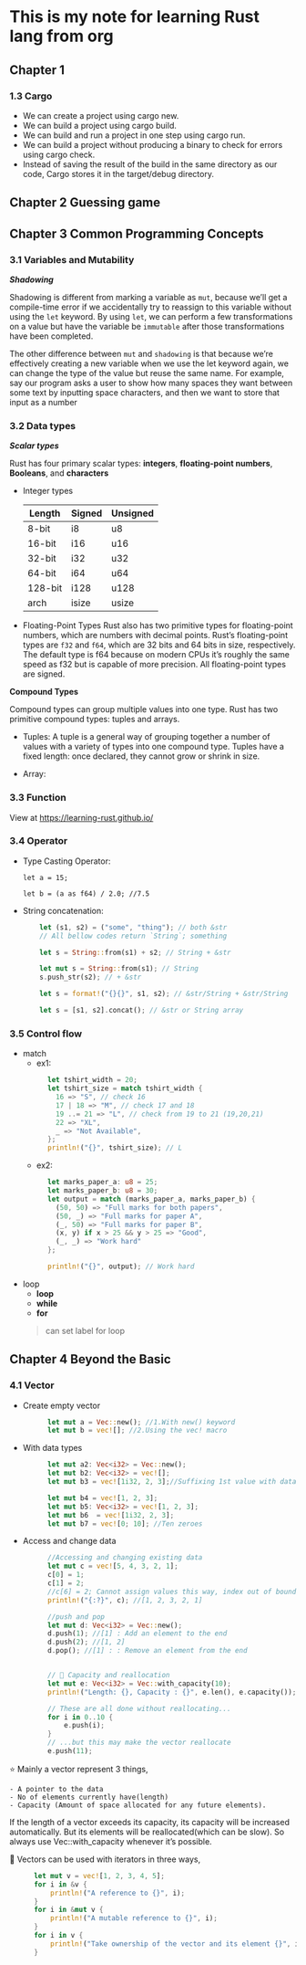 # This is my note for learning Rust lang from org
## Chapter 1
### 1.3 Cargo
- We can create a project using cargo new.
- We can build a project using cargo build.
- We can build and run a project in one step using cargo run.
- We can build a project without producing a binary to check for errors using cargo check.
- Instead of saving the result of the build in the same directory as our code, Cargo stores it in the target/debug directory.

## Chapter 2 Guessing game

## Chapter 3 Common Programming Concepts
### 3.1 Variables and Mutability
***Shadowing***

Shadowing is different from marking a variable as `mut`, because we’ll get a compile-time error if we accidentally try to reassign to this variable without using the `let` keyword. By using `let`, we can perform a few transformations on a value but have the variable be `immutable` after those transformations have been completed.

The other difference between `mut` and `shadowing` is that because we’re effectively creating a new variable when we use the let keyword again, we can change the type of the value but reuse the same name. For example, say our program asks a user to show how many spaces they want between some text by inputting space characters, and then we want to store that input as a number

### 3.2 Data types

**_Scalar types_**

Rust has four primary scalar types: **integers**, **floating-point numbers**, **Booleans**, and **characters**
- Integer types

  | Length | Signed | Unsigned |
  | ----------- | ----------- | ----------- |
  | 8-bit | i8 | u8 |
  | 16-bit | i16 | u16 |
  | 32-bit | i32 | u32 |
  | 64-bit | i64 | u64 |
  | 128-bit | i128 | u128 |
  | arch | isize | usize |
  
- Floating-Point Types
Rust also has two primitive types for floating-point numbers, which are numbers with decimal points. Rust’s floating-point types are `f32` and `f64`, which are 32 bits and 64 bits in size, respectively. The default type is f64 because on modern CPUs it’s roughly the same speed as f32 but is capable of more precision. All floating-point types are signed.

**Compound Types**

Compound types can group multiple values into one type. Rust has two primitive compound types: tuples and arrays.

- Tuples: A tuple is a general way of grouping together a number of values with a variety of types into one compound type. Tuples have a fixed length: once declared, they cannot grow or shrink in size.

- Array: 

### 3.3 Function

View at https://learning-rust.github.io/

### 3.4 Operator
- Type Casting Operator:

  `let a = 15;`
  
  `let b = (a as f64) / 2.0; //7.5`
  
- String concatenation:
  ```rust
      let (s1, s2) = ("some", "thing"); // both &str
      // All bellow codes return `String`; something

      let s = String::from(s1) + s2; // String + &str

      let mut s = String::from(s1); // String
      s.push_str(s2); // + &str

      let s = format!("{}{}", s1, s2); // &str/String + &str/String

      let s = [s1, s2].concat(); // &str or String array
  ```

### 3.5 Control flow
- match
  - ex1:
  ```rust
        let tshirt_width = 20;
        let tshirt_size = match tshirt_width {
          16 => "S", // check 16
          17 | 18 => "M", // check 17 and 18
          19 ..= 21 => "L", // check from 19 to 21 (19,20,21)
          22 => "XL",
          _ => "Not Available",
        };
        println!("{}", tshirt_size); // L

  ```
  - ex2:
  ```rust
        let marks_paper_a: u8 = 25;
        let marks_paper_b: u8 = 30;
        let output = match (marks_paper_a, marks_paper_b) {
          (50, 50) => "Full marks for both papers",
          (50, _) => "Full marks for paper A",
          (_, 50) => "Full marks for paper B",
          (x, y) if x > 25 && y > 25 => "Good",
          (_, _) => "Work hard"
        };

        println!("{}", output); // Work hard

  ```
- loop
  - **loop**
  - **while**
  - **for**
  > can set label for loop
  
  

## Chapter 4 Beyond the Basic
### 4.1 Vector
- Create empty vector
  ```rust
        let mut a = Vec::new(); //1.With new() keyword
        let mut b = vec![]; //2.Using the vec! macro        
  ```
- With data types
  ```rust
        let mut a2: Vec<i32> = Vec::new();
        let mut b2: Vec<i32> = vec![];
        let mut b3 = vec![1i32, 2, 3];//Suffixing 1st value with data type

        let mut b4 = vec![1, 2, 3];
        let mut b5: Vec<i32> = vec![1, 2, 3];
        let mut b6  = vec![1i32, 2, 3];
        let mut b7 = vec![0; 10]; //Ten zeroes
  ```
- Access and change data
  ```rust
        //Accessing and changing existing data
        let mut c = vec![5, 4, 3, 2, 1];
        c[0] = 1;
        c[1] = 2;
        //c[6] = 2; Cannot assign values this way, index out of bounds
        println!("{:?}", c); //[1, 2, 3, 2, 1]

        //push and pop
        let mut d: Vec<i32> = Vec::new();
        d.push(1); //[1] : Add an element to the end
        d.push(2); //[1, 2]
        d.pop(); //[1] : : Remove an element from the end


        // 🔎 Capacity and reallocation
        let mut e: Vec<i32> = Vec::with_capacity(10);
        println!("Length: {}, Capacity : {}", e.len(), e.capacity()); //Length: 0, Capacity : 10

        // These are all done without reallocating...
        for i in 0..10 {
            e.push(i);
        }
        // ...but this may make the vector reallocate
        e.push(11);
  ```
  
⭐️ Mainly a vector represent 3 things,

    - A pointer to the data
    - No of elements currently have(length)
    - Capacity (Amount of space allocated for any future elements).
If the length of a vector exceeds its capacity, its capacity will be increased automatically. But its elements will be reallocated(which can be slow). So always use Vec::with_capacity whenever it’s possible.

💯 Vectors can be used with iterators in three ways,
  ```rust
        let mut v = vec![1, 2, 3, 4, 5];
        for i in &v {
            println!("A reference to {}", i);
        }
        for i in &mut v {
            println!("A mutable reference to {}", i);
        }
        for i in v {
            println!("Take ownership of the vector and its element {}", i);
        }
  ```





